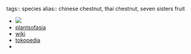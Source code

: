 tags:: species
alias:: chinese chestnut, thai chestnut, seven sisters fruit

- ![](https://peach-geographical-bat-397.mypinata.cloud/ipfs/QmVgHoVBsH7zVFyYZEiE2AWhEWhKzWG2iZRsTyY7bJ4FB9)
- [plantsofasia](http://www.plantsofasia.com/index/sterculia_monosperma/0-463)
- [wiki](https://en.wikipedia.org/wiki/Sterculia_monosperma)
- [tokopedia](https://www.tokopedia.com/agusid-1/bibit-biji-berangan-cina-5-biji-sterculia-monosperma?extParam=ivf%3Dfalse%26src%3Dsearch)
-